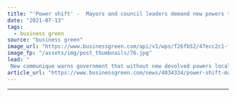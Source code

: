 ```yaml
---
title: "'Power shift' -  Mayors and council leaders demand new powers to support net zero action"
date: "2021-07-13"
tags: 
  - business green
source: "business green"
image_url: "https://www.businessgreen.com/api/v1/wps/f26fb52/47ecc2c1-f0ee-4eda-b072-9895d916a8ef/4/Birmingham-bull-ring-185x114.jpg"
image_fp: "/assets/img/post_thumbnails/76.jpg"
lead: "
 New communique warns government that without new devolved powers local authorities, cities, and regions will struggle to deliver decarbonisation necessary to meet net zero goals ..."
article_url: "https://www.businessgreen.com/news/4034334/power-shift-mayors-council-leaders-demand-powers-support-net-zero-action"
---
```


---
